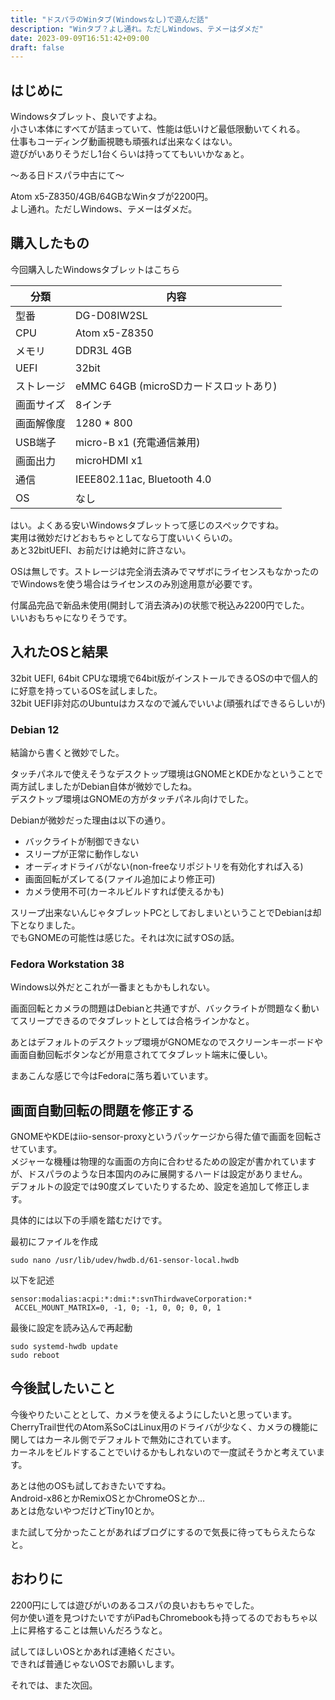 ```yaml
---
title: "ドスパラのWinタブ(Windowsなし)で遊んだ話"
description: "Winタブ？よし通れ。ただしWindows、テメーはダメだ"
date: 2023-09-09T16:51:42+09:00
draft: false
---
```


## はじめに

Windowsタブレット、良いですよね。  
小さい本体にすべてが詰まっていて、性能は低いけど最低限動いてくれる。  
仕事もコーディング動画視聴も頑張れば出来なくはない。  
遊びがいありそうだし1台くらいは持っててもいいかなぁと。

〜ある日ドスパラ中古にて〜

Atom x5-Z8350/4GB/64GBなWinタブが2200円。  
よし通れ。ただしWindows、テメーはダメだ。

## 購入したもの

今回購入したWindowsタブレットはこちら

| 分類 | 内容 |
| --- | --- |
| 型番 | DG-D08IW2SL |
| CPU | Atom x5-Z8350 |
| メモリ | DDR3L 4GB |
| UEFI | 32bit |
| ストレージ | eMMC 64GB (microSDカードスロットあり) |
| 画面サイズ | 8インチ |
| 画面解像度 | 1280 * 800 |
| USB端子 | micro-B x1 (充電通信兼用) |
| 画面出力 | microHDMI x1 |
| 通信 | IEEE802.11ac, Bluetooth 4.0 |
| OS | なし |

はい。よくある安いWindowsタブレットって感じのスペックですね。  
実用は微妙だけどおもちゃとしてなら丁度いいくらいの。  
あと32bitUEFI、お前だけは絶対に許さない。

OSは無しです。ストレージは完全消去済みでマザボにライセンスもなかったのでWindowsを使う場合はライセンスのみ別途用意が必要です。

付属品完品で新品未使用(開封して消去済み)の状態で税込み2200円でした。  
いいおもちゃになりそうです。

## 入れたOSと結果

32bit UEFI, 64bit CPUな環境で64bit版がインストールできるOSの中で個人的に好意を持っているOSを試しました。  
32bit UEFI非対応のUbuntuはカスなので滅んでいいよ(頑張ればできるらしいが)

### Debian 12

結論から書くと微妙でした。

タッチパネルで使えそうなデスクトップ環境はGNOMEとKDEかなということで両方試しましたがDebian自体が微妙でしたね。  
デスクトップ環境はGNOMEの方がタッチパネル向けでした。

Debianが微妙だった理由は以下の通り。

- バックライトが制御できない
- スリープが正常に動作しない
- オーディオドライバがない(non-freeなリポジトリを有効化すれば入る)
- 画面回転がズレてる(ファイル追加により修正可)
- カメラ使用不可(カーネルビルドすれば使えるかも)

スリープ出来ないんじゃタブレットPCとしておしまいということでDebianは却下となりました。  
でもGNOMEの可能性は感じた。それは次に試すOSの話。

### Fedora Workstation 38

Windows以外だとこれが一番まともかもしれない。

画面回転とカメラの問題はDebianと共通ですが、バックライトが問題なく動いてスリープできるのでタブレットとしては合格ラインかなと。

あとはデフォルトのデスクトップ環境がGNOMEなのでスクリーンキーボードや画面自動回転ボタンなどが用意されててタブレット端末に優しい。

まあこんな感じで今はFedoraに落ち着いています。

## 画面自動回転の問題を修正する

GNOMEやKDEはiio-sensor-proxyというパッケージから得た値で画面を回転させています。  
メジャーな機種は物理的な画面の方向に合わせるための設定が書かれていますが、ドスパラのような日本国内のみに展開するハードは設定がありません。  
デフォルトの設定では90度ズレていたりするため、設定を追加して修正します。

具体的には以下の手順を踏むだけです。

最初にファイルを作成

```shell
sudo nano /usr/lib/udev/hwdb.d/61-sensor-local.hwdb
```

以下を記述

```plaintext
sensor:modalias:acpi:*:dmi:*:svnThirdwaveCorporation:*
 ACCEL_MOUNT_MATRIX=0, -1, 0; -1, 0, 0; 0, 0, 1
```

最後に設定を読み込んで再起動

```shell
sudo systemd-hwdb update
sudo reboot
```

## 今後試したいこと

今後やりたいこととして、カメラを使えるようにしたいと思っています。  
CherryTrail世代のAtom系SoCはLinux用のドライバが少なく、カメラの機能に関してはカーネル側でデフォルトで無効にされています。  
カーネルをビルドすることでいけるかもしれないので一度試そうかと考えています。

あとは他のOSも試しておきたいですね。  
Android-x86とかRemixOSとかChromeOSとか…  
あとは危ないやつだけどTiny10とか。

また試して分かったことがあればブログにするので気長に待ってもらえたらなと。

## おわりに

2200円にしては遊びがいのあるコスパの良いおもちゃでした。  
何か使い道を見つけたいですがiPadもChromebookも持ってるのでおもちゃ以上に昇格することは無いんだろうなと。

試してほしいOSとかあれば連絡ください。  
できれば普通じゃないOSでお願いします。

それでは、また次回。
